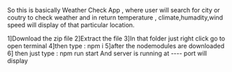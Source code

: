  So this is basically Weather Check App , where user will search for city or coutry  to check weather and in return temperature , climate,humadity,wind speed will display of that particular location.

 1]Download the zip file
 2]Extract the file
 3]In that folder just right click go to open terminal
 4]then type : npm i
 5]after the nodemodules are downloaded 
 6] then just type : npm run start
 And server is running at ---- port will display 
 




